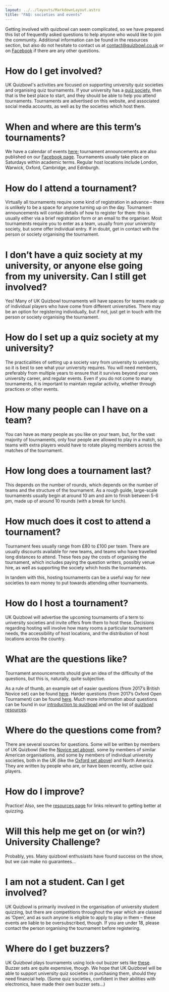 ```yaml
---
layout: ../../layouts/MarkdownLayout.astro
title: "FAQ: societies and events"
---
```


Getting involved with quizbowl can seem complicated, so we have prepared this list of frequently asked questions to help anyone who would like to join the community. Additional information can be found in the resources section, but also do not hesitate to contact us at <contact@quizbowl.co.uk> or on [Facebook](https://www.facebook.com/quizbowluk/) if there are any other questions.

# How do I get involved?

UK Quizbowl's activities are focused on supporting university quiz societies and organising quiz tournaments. If your university has a <a href="/resources/societies">quiz society</a>, then that is the best place to start, and they should be able to help you attend tournaments. Tournaments are advertised on this website, and associated social media accounts, as well as by the societies which host them.

# When and where are this term’s tournaments?

We have a calendar of events <a href="https://quizbowl.co.uk/events/">here</a>; tournament announcements are also published on our <a href="https://www.facebook.com/quizbowluk/">Facebook page</a>. Tournaments usually take place on Saturdays within academic terms. Regular host locations include London, Warwick, Oxford, Cambridge, and Edinburgh.

# How do I attend a tournament?

Virtually all tournaments require some kind of registration in advance – there is unlikely to be a space for anyone turning up on the day. Tournament announcements will contain details of how to register for them: this is usually either via a brief registration form or an email to the organiser. Most tournaments require you to enter as a team, usually from your university society, but some offer individual entry. If in doubt, get in contact with the person or society organising the tournament.

# I don’t have a quiz society at my university, or anyone else going from my university. Can I still get involved?

Yes! Many of UK Quizbowl tournaments will have spaces for teams made up of individual players who have come from different universities. There may be an option for registering individually, but if not, just get in touch with the person or society organising the tournament.

# How do I set up a quiz society at my university?

The practicalities of setting up a society vary from university to university, so it is best to see what your university requires. You will need members, preferably from multiple years to ensure that it survives beyond your own university career, and regular events. Even if you do not come to many tournaments, it is important to maintain regular activity, whether through practices or other events.

# How many people can I have on a team?

You can have as many people as you like on your team, but, for the vast majority of tournaments, only four people are allowed to play in a match, so teams with extra players would have to rotate playing members across the matches of the tournament.

# How long does a tournament last?

This depends on the number of rounds, which depends on the number of teams and the structure of the tournament. As a rough guide, large-scale tournaments usually begin at around 10 am and aim to finish between 5-6 pm, made up of around 10 rounds (with a break for lunch).

# How much does it cost to attend a tournament?

Tournament fees usually range from £80 to £100 per team. There are usually discounts available for new teams, and teams who have travelled long distances to attend. These fees pay the costs of organising the tournament, which includes paying the question writers, possibly venue hire, as well as supporting the society which hosts the tournaments.

In tandem with this, hosting tournaments can be a useful way for new societies to earn money to put towards attending other tournaments.

# How do I host a tournament?

UK Quizbowl will advertise the upcoming tournaments of a term to university societies and invite offers from them to host these. Decisions regarding hosting will involve how many rooms a particular tournament needs, the accessibility of host locations, and the distribution of host locations across the country.

# What are the questions like?

Tournament announcements should give an idea of the difficulty of the questions, but this is, naturally, quite subjective.

As a rule of thumb, an example set of easier questions (from 2017’s British Novice set) can be found <a href="/novice2017.pdf" alt="">here</a>. Harder questions (from 2017’s Oxford Open Tournament) can be found <a href="/oot2017.pdf" alt="">here</a>. Much more information about questions can be found in our <a href="/resources/intro-to-qb" alt="">introduction to quizbowl</a> and on the list of <a href="/resources/study-resources" alt="">quizbowl resources</a>.

# Where do the questions come from?

There are several sources for questions. Some will be written by members of UK Quizbowl (like the <a href="/novice2017.pdf" alt=""> Novice set above</a>), some by members of similar American organisations, and some by members of individual university societies, both in the UK (like the <a href="/oot2017.pdf" alt="">Oxford set above</a>) and North America. They are written by people who are, or have been recently, active quiz players.

# How do I improve?

Practice! Also, see the [resources page](/resources/study-resources) for links relevant to getting better at quizzing.

# Will this help me get on (or win?) University Challenge?

Probably, yes. Many quizbowl enthusiasts have found success on the show, but we can make no guarantees...

# I am not a student. Can I get involved?

UK Quizbowl is primarily involved in the organisation of university student quizzing, but there are competitions throughout the year which are classed as ‘Open’, and as such anyone is eligible to apply to play in them – these events are liable to be oversubscribed, though. If you are under 18, please contact the person organising the tournament before registering.

# Where do I get buzzers?

UK Quizbowl plays tournaments using lock-out buzzer sets like [these](https://www.andersonbuzzersystems.com/tabletop.html). Buzzer sets are quite expensive, though. We hope that UK Quizbowl will be able to support university quiz societies in purchasing them, should they need financial help. (Some quiz societies, confident in their abilities with electronics, have made their own buzzer sets…)
